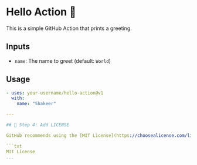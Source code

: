 # Hello Action 👋

This is a simple GitHub Action that prints a greeting.

## Inputs

- `name`: The name to greet (default: `World`)

## Usage

```yaml
- uses: your-username/hello-action@v1
  with:
    name: "Shakeer"

---

## 📜 Step 4: Add LICENSE

GitHub recommends using the [MIT License](https://choosealicense.com/licenses/mit/):

```txt
MIT License
...
